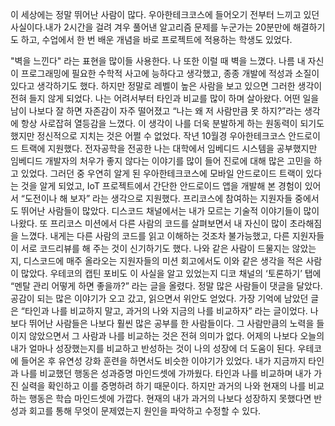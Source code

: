이 세상에는 정말 뛰어난 사람이 많다. 우아한테크코스에 들어오기 전부터 느끼고 있던 사실이다.내가 2시간을 걸려 겨우 풀어낸 알고리즘 문제를 누군가는 20분만에 해결하기도 하고, 수업에서 한 번 배운 개념을 바로 프로젝트에 적용하는 학생도 있었다. 

"벽을 느낀다" 라는 표현을 많이들 사용한다. 나 또한 이럴 때 벽을 느꼈다. 나름 내 자신이 프로그래밍에 필요한 수학적 사고에 능하다고 생각했고, 종종 개발에 적성과 소질이 있다고 생각하기도 했다. 하지만 정말로 레벨이 높은 사람을 보고 있으면 그러한 생각이 전혀 들지 않게 되었다.
나는 어려서부터 타인과 비교를 많이 하며 살아왔다. 어떤 일을 남이 나보다 잘 하면 자존감이 자주 떨어졌고 “나는 왜 저 사람만큼 못 하지?”라는 생각에 항상 사로잡혀 열등감을 느꼈다. 이 생각이 나를 더욱 분발하게 하는 원동력이 되기도 했지만 정신적으로 지치는 것은 어쩔 수 없었다.
작년 10월경 우아한테크코스 안드로이드 트랙에 지원했다. 전자공학을 전공한 나는 대학에서 임베디드 시스템을 공부했지만 임베디드 개발자의 처우가 좋지 않다는 이야기를 많이 들어 진로에 대해 많은 고민을 하고 있었다. 그러던 중 우연히 알게 된 우아한테크코스에 모바일 안드로이드 트랙이 있다는 것을 알게 되었고, IoT 프로젝트에서 간단한 안드로이드 앱을 개발해 본 경험이 있어서 “도전이나 해 보자” 라는 생각으로 지원했다.
프리코스에 참여하는 지원자들 중에서도 뛰어난 사람들이 많았다. 디스코드 채널에서는 내가 모르는 기술적 이야기들이 많이 나왔다. 또 프리코스 미션에서 다른 사람의 코드를 살펴보면서 내 자신이 많이 초라해짐을 느꼈다. 내게는 다른 사람의 코드를 읽고 이해하는 것조차 불가능했고, 다른 지원자들이 서로 코드리뷰를 해 주는 것이 신기하기도 했다.
나와 같은 사람이 드물지는 않았는지, 디스코드에 매주 올라오는 지원자들의 미션 회고에서도 이와 같은 생각을 적은 사람이 많았다. 우테코의 캡틴 포비도 이 사실을 알고 있었는지 디코 채널의 ‘토론하기’ 탭에 “멘탈 관리 어떻게 하면 좋을까?” 라는 글을 올렸다. 정말 많은 사람들이 댓글을 달았다. 공감이 되는 많은 이야기가 오고 갔고, 읽으면서 위안도 얻었다. 
가장 기억에 남았던 글은 “타인과 나를 비교하지 말고, 과거의 나와 지금의 나를 비교하자” 라는 글이었다. 나보다 뛰어난 사람들은 나보다 훨씬 많은 공부를 한 사람들이다. 그 사람만큼의 노력을 들이지 않았으면서 그 사람과 나를 비교하는 것은 전혀 의미가 없다. 어제의 나보다 오늘의 내가 얼마나 성장했는지를 비교하고 반성하는 것이 나의 성장에 더 도움이 된다.
우테코에 들어온 후 유연성 강화 훈련을 하면서도 비슷한 이야기가 있었다. 내가 지금까지 타인과 나를 비교했던 행동은 성과증명 마인드셋에 가까웠다. 타인과 나를 비교하며 내가 가진 실력을 확인하고 이를 증명하려 하기 때문이다. 하지만 과거의 나와 현재의 나를 비교하는 행동은 학습 마인드셋에 가깝다. 현재의 내가 과거의 나보다 성장하지 못했다면 반성과 회고를 통해 무엇이 문제였는지 원인을 파악하고 수정할 수 있다. 
